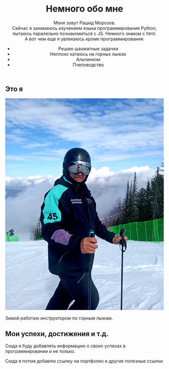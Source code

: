 <html lang="ru">
  <head>
    <meta charset="utf-8">
    <meta name="viewport" content="width=device-width, initial-scale=1.0">
    <title> Немного обо мне</title>       
  </head>
  <body>
    <header>
      <h1>Немного обо мне</h1>
      <p>Меня зовут Рашид Морозов.</br>
       Сейчас я занимаюсь изучением языка программирования Python, пытаюсь паралельно познакомиться с JS. Немного знаком с html.</br> 
       А вот чем еще я увлекаюсь кроме программирования:</p>
      <nav>
        <ul>
          <li>Решаю шахматные задачки</li>
          <li>Неплохо катаюсь на горных лыжах</li>
          <li>Альпинизм</li>
          <li>Пчеловодство</li>
        </ul>
      </nav>
    </header>
    <main>
      <article>
        <section>
          <h2>Это я</h2>        
          <img src="img/001.jpeg" alt="Это я">
          <p>Зимой работаю инструктором по горным лыжам.</p>
        </section>
        <section>
          <h2>Мои успехи, достижения и т.д.</h2>
          <p>Сюда я буду добавлять информацию о своих успехах в программировании и не только.</p>
        </section>        
      </article>
    </main>
    <footer>
      <p>Сюда я потом добавлю ссылку на портфолио и  другие полезные ссылки</p>
    </footer>
    
  </body>
</html>
